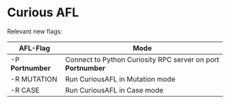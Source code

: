 # Curious AFL

Relevant new flags:  


| **AFL-Flag** | **Mode**   |
| --- | --- |
| -P **Portnumber**| Connect to Python Curiosity RPC server on port **Portnumber** |
| -R MUTATION | Run CuriousAFL in Mutation mode    |
| -R CASE|Run CuriousAFL in Case mode   |
